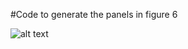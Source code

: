 #Code to generate the panels in figure 6

![alt text](https://github.com/Black-Lab-UCDenver/ReRepMetallothionein/blob/master/images/Figure6.png?raw=true)
